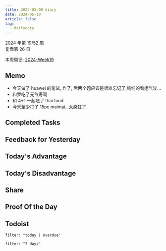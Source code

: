 ```yaml
---
title: 2024-05-09 diary
date: 2024-05-10
article: false
tag:
  - dailynote
---
```

  
2024 年第 19/52 周  
复盘第 26 日

本周周记: [2024-Week19](2024-Week19)

## Memo
- 今天做了 huawei 的笔试, 炸了, 后两个题应该是很难忘记了,纯纯的看运气诶...
- 和罗吃了元气寿司
- 和 4+1 一起吃了 thai food
- 今天至少打了 15pc maimai...太疯狂了

## Completed Tasks

## Feedback for Yesterday

## Today's Advantage

## Today's Disadvantage

## Share

## Proof Of the Day

## Todoist
```todoist
filter: "today | overdue"
```
```todoist
filter: "7 days"
```